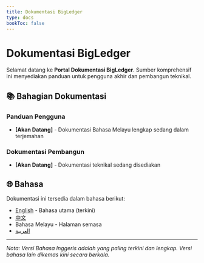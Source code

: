 ```yaml
---
title: Dokumentasi BigLedger
type: docs
bookToc: false
---
```


# Dokumentasi BigLedger

Selamat datang ke **Portal Dokumentasi BigLedger**. Sumber komprehensif ini menyediakan panduan untuk pengguna akhir dan pembangun teknikal.

## 📚 Bahagian Dokumentasi

### Panduan Pengguna
- **[Akan Datang]** - Dokumentasi Bahasa Melayu lengkap sedang dalam terjemahan

### Dokumentasi Pembangun
- **[Akan Datang]** - Dokumentasi teknikal sedang disediakan

## 🌐 Bahasa

Dokumentasi ini tersedia dalam bahasa berikut:
- [English](/) - Bahasa utama (terkini)
- [中文](/zh/)
- Bahasa Melayu - Halaman semasa
- [العربية](/ar/)

---
*Nota: Versi Bahasa Inggeris adalah yang paling terkini dan lengkap. Versi bahasa lain dikemas kini secara berkala.*